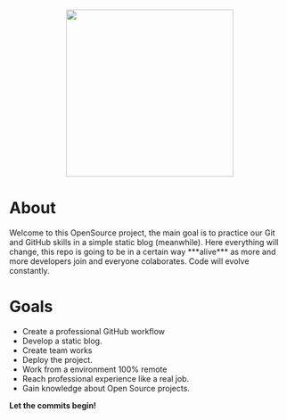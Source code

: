<center>
    <h1><img src="https://i.imgur.com/v9eTb8B.jpg" width="300px"></h1>  
</center>    
    <h1>About</h1>
Welcome to this OpenSource project, the main goal is to practice our Git and GitHub skills in a simple static blog (meanwhile).
Here everything will change, this repo is going to be in a certain way ***alive*** as more and more developers join and everyone colaborates. Code will evolve constantly. 

<h1>Goals</h1>

- Create a professional GitHub workflow
- Develop a static blog.
- Create team works
- Deploy the project.
- Work from a environment 100% remote
- Reach professional experience like a real job.
- Gain knowledge about Open Source projects.

**Let the commits begin!**